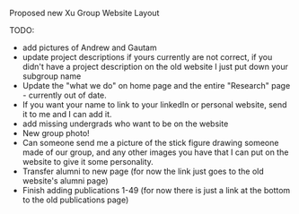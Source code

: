 Proposed new Xu Group Website Layout

TODO:
- add pictures of Andrew and Gautam
- update project descriptions if yours currently are not correct, if you didn't have a project description on the old website I just put down your subgroup name
- Update the "what we do" on home page and the entire "Research" page - currently out of date.
- If you want your name to link to your linkedIn or personal website, send it to me and I can add it.
- add missing undergrads who want to be on the website
- New group photo!
- Can someone send me a picture of the stick figure drawing someone made of our group, and any other images you have that I can put on the website to give it some personality.
- Transfer alumni to new page (for now the link just goes to the old website's alumni page)
- Finish adding publications 1-49 (for now there is just a link at the bottom to the old publications page)

